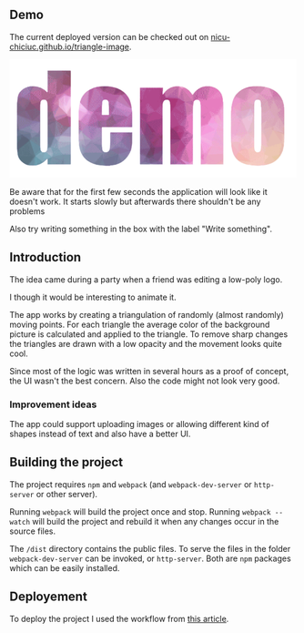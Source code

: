 ## Demo

The current deployed version can be checked out on
[nicu-chiciuc.github.io/triangle-image](https://nicu-chiciuc.github.io/triangle-image/).

![Screen capture of the project ](https://raw.githubusercontent.com/nicu-chiciuc/triangle-image/master/examples/demo.gif)

Be aware that for the first few seconds the application will look like it doesn't work. It starts slowly but afterwards there shouldn't be any problems

Also try writing something in the box with the label "Write something".

## Introduction

The idea came during a party when a friend was editing a low-poly logo.

I though it would be interesting to animate it.

The app works by creating a triangulation of randomly (almost randomly) moving points.
For each triangle the average color of the background picture is calculated and applied to the triangle.
To remove sharp changes the triangles are drawn with a low opacity and the movement looks quite cool.

Since most of the logic was written in several hours as a proof of concept, the UI wasn't the best concern.
Also the code might not look very good.

### Improvement ideas

The app could support uploading images or allowing different kind of shapes instead of text and also have a better UI.

## Building the project

The project requires `npm` and `webpack` (and `webpack-dev-server` or `http-server` or other server).

Running `webpack` will build the project once and stop.
Running `webpack --watch` will build the project and rebuild it when any changes occur in the source files.

The `/dist` directory contains the public files.
To serve the files in the folder `webpack-dev-server` can be invoked, or `http-server`. Both are `npm` packages which can be easily installed.

## Deployement

To deploy the project I used the workflow from [this article](http://pressedpixels.com/articles/deploying-to-github-pages-with-git-worktree/).
